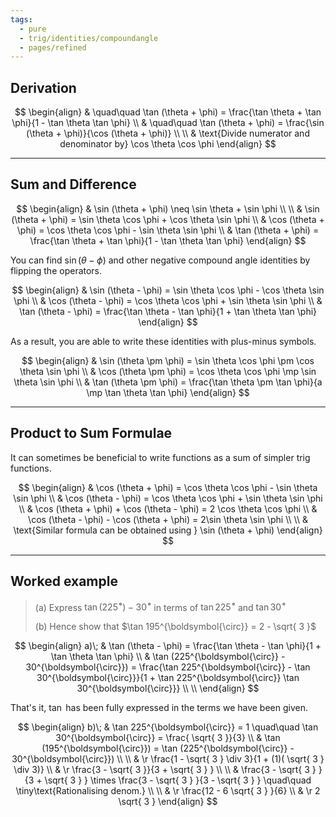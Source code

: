 ```yaml
---
tags:
  - pure
  - trig/identities/compoundangle
  - pages/refined
---
```


## Derivation

$$
\begin{align}
 & \quad\quad \tan (\theta + \phi) = 
    \frac{\tan \theta + \tan \phi}{1 - \tan \theta \tan \phi} \\ 
 & \quad\quad \tan (\theta + \phi) = 
    \frac{\sin (\theta + \phi)}{\cos (\theta + \phi)} \\ \\
 & \text{Divide numerator and denominator by} \cos \theta \cos \phi
\end{align}
$$

---

## Sum and Difference

$$
\begin{align}
 & \sin (\theta + \phi) \neq \sin \theta + \sin \phi \\ \\ 
 & \sin (\theta + \phi) = \sin \theta \cos \phi + \cos \theta \sin \phi \\ 
 & \cos (\theta + \phi) = \cos \theta \cos \phi - \sin \theta \sin \phi \\ 
 & \tan (\theta + \phi) = \frac{\tan \theta + \tan \phi}{1 - \tan \theta \tan \phi}
\end{align}
$$

You can find $\sin (\theta - \phi)$ and other negative compound angle identities by flipping the operators.

$$
\begin{align}
 & \sin (\theta - \phi) = 
    \sin \theta \cos \phi - 
    \cos \theta \sin \phi \\ 
 & \cos (\theta - \phi)  = 
    \cos \theta \cos \phi + 
    \sin \theta \sin \phi \\ 
 & \tan (\theta - \phi) = 
    \frac{\tan \theta - \tan \phi}{1 + \tan \theta \tan \phi}
\end{align}
$$

As a result, you are able to write these identities with plus-minus symbols.

$$
\begin{align}
 & \sin (\theta \pm \phi) = 
    \sin \theta \cos \phi \pm \cos \theta \sin \phi \\ 
 & \cos (\theta \pm \phi) = 
    \cos \theta \cos \phi \mp \sin \theta \sin \phi \\ 
 & \tan (\theta \pm \phi) = 
    \frac{\tan \theta \pm \tan \phi}{a \mp \tan \theta \tan \phi}
\end{align}
$$

---

## Product to Sum Formulae

It can sometimes be beneficial to write functions as a sum of simpler trig functions.

$$
\begin{align}
 & \cos (\theta + \phi)  = 
    \cos \theta \cos \phi - \sin \theta \sin \phi \\ 
 & \cos (\theta - \phi) = 
    \cos \theta \cos \phi + \sin \theta \sin \phi \\ 
 & \cos (\theta + \phi) + \cos (\theta - \phi) = 
    2 \cos \theta \cos \phi \\ 
 & \cos (\theta - \phi) - \cos (\theta + \phi) = 
    2\sin \theta \sin \phi \\ \\ 
 & \text{Similar formula can be obtained using } \sin (\theta + \phi)
\end{align}
$$

---

## Worked example

> (a) Express $\tan (225^{\boldsymbol{\circ}}) - 30 ^{\boldsymbol{\circ}}$ in terms of $\tan 225^{\boldsymbol{\circ}}$ and $\tan 30 ^{\boldsymbol{\circ}}$
> 
> (b) Hence show that $\tan 195^{\boldsymbol{\circ}} = 2 - \sqrt{ 3 }$

$$
\begin{align} a)\;
 & \tan (\theta - \phi) = 
    \frac{\tan \theta - \tan \phi}{1 + \tan \theta \tan \phi} \\ 
 & \tan (225^{\boldsymbol{\circ}} - 30^{\boldsymbol{\circ}}) = 
    \frac{\tan 225^{\boldsymbol{\circ}} - \tan 30^{\boldsymbol{\circ}}}{1 + \tan 225^{\boldsymbol{\circ}} \tan 30^{\boldsymbol{\circ}}} \\ \\ 
\end{align}
$$

That's it, $\tan$ has been fully expressed in the terms we have been given.

$$
\begin{align} b)\; 
 & \tan 225^{\boldsymbol{\circ}} = 
    1 \quad\quad \tan 30^{\boldsymbol{\circ}} = 
    \frac{ \sqrt{ 3 }}{3} \\ 
 & \tan (195^{\boldsymbol{\circ}}) = \tan (225^{\boldsymbol{\circ}} - 30^{\boldsymbol{\circ}}) \\ \\
 & \r \frac{1 - \sqrt{ 3 } \div 3}{1 + (1)( \sqrt{ 3 } \div 3)} \\ 
 & \r \frac{3 - \sqrt{ 3 }}{3 + \sqrt{ 3 } } \\ \\
 & \frac{3 - \sqrt{ 3 } }{3 + \sqrt{ 3 } } \times
    \frac{3 - \sqrt{ 3 } }{3 - \sqrt{ 3 } } 
    \quad\quad \tiny\text{Rationalising denom.}
    \\ \\ 
 & \r \frac{12 - 6 \sqrt{ 3 } }{6} \\ 
 & \r 2 \sqrt{ 3 } 
\end{align}
$$


